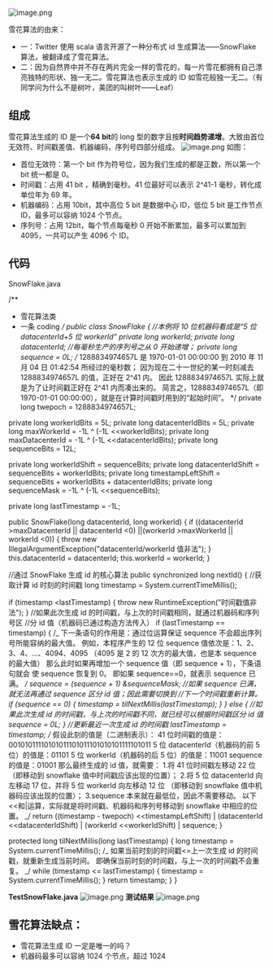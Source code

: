![image.png](https://cdn.nlark.com/yuque/0/2022/png/25799318/1652670119805-a636216c-5edf-45f4-b88a-f7ae59ca5b64.png#clientId=u676892a5-ba49-4&crop=0&crop=0&crop=1&crop=1&from=paste&id=uc3dc7ebe&margin=%5Bobject%20Object%5D&name=image.png&originHeight=678&originWidth=978&originalType=url&ratio=1&rotation=0&showTitle=false&size=120672&status=done&style=none&taskId=u60d5d3f8-72f3-44d7-a988-9759db8d397&title=)

雪花算法的由来：

- 一：Twitter 使用 scala 语言开源了一种分布式 id 生成算法——SnowFlake 算法，被翻译成了雪花算法。
- 二：因为自然界中并不存在两片完全一样的雪花的，每一片雪花都拥有自己漂亮独特的形状、独一无二。雪花算法也表示生成的 ID 如雪花般独一无二。（有同学问为什么不是树叶，美团的叫树叶——Leaf）

## **组成**

雪花算法生成的 ID 是一个**64 bit**的 long 型的数字且按**时间趋势递增**。大致由首位无效符、时间戳差值、机器编码，序列号四部分组成。
![image.png](https://cdn.nlark.com/yuque/0/2022/png/25799318/1652670119626-cb50cbcc-0d6d-4c13-bfdf-b7e8440b15aa.png#clientId=u676892a5-ba49-4&crop=0&crop=0&crop=1&crop=1&from=paste&id=ucceaf04b&margin=%5Bobject%20Object%5D&name=image.png&originHeight=156&originWidth=790&originalType=url&ratio=1&rotation=0&showTitle=false&size=62909&status=done&style=none&taskId=u81806e7f-6a70-45cb-822a-eef9f75a7ea&title=)
如图：

- 首位无效符：第一个 bit 作为符号位，因为我们生成的都是正数，所以第一个 bit 统一都是 0。
- 时间戳：占用 41 bit ，精确到毫秒。41 位最好可以表示 2^41-1 毫秒，转化成单位年为 69 年。
- 机器编码：占用 10bit，其中高位 5 bit 是数据中心 ID，低位 5 bit 是工作节点 ID，最多可以容纳 1024 个节点。
- 序列号：占用 12bit，每个节点每毫秒 0 开始不断累加，最多可以累加到 4095，一共可以产生 4096 个 ID。

## **代码**

SnowFlake.java

/\*\*

- 雪花算法类
- 一条 coding
  _/
  public class SnowFlake {
  //本例将 10 位机器码看成是“5 位 datacenterId+5 位 workerId”
  private long workerId;
  private long datacenterId;
  //每毫秒生产的序列号之从 0 开始递增；
  private long sequence = 0L;
  /_
  1288834974657L 是 1970-01-01 00:00:00 到 2010 年 11 月 04 日 01:42:54 所经过的毫秒数；
  因为现在二十一世纪的某一时刻减去 1288834974657L 的值，正好在 2^41 内。
  因此 1288834974657L 实际上就是为了让时间戳正好在 2^41 内而凑出来的。
  简言之，1288834974657L（即 1970-01-01 00:00:00），就是在计算时间戳时用到的“起始时间”。
  \*/
  private long twepoch = 1288834974657L;

private long workerIdBits = 5L;
private long datacenterIdBits = 5L;
private long maxWorkerId = -1L ^ (-1L <<workerIdBits);
private long maxDatacenterId = -1L ^ (-1L <<datacenterIdBits);
private long sequenceBits = 12L;

private long workerIdShift = sequenceBits;
private long datacenterIdShift = sequenceBits + workerIdBits;
private long timestampLeftShift = sequenceBits + workerIdBits + datacenterIdBits;
private long sequenceMask = -1L ^ (-1L <<sequenceBits);

private long lastTimestamp = -1L;

public SnowFlake(long datacenterId, long workerId) {
if ((datacenterId >maxDatacenterId || datacenterId <0)
||(workerId >maxWorkerId || workerId <0)) {
throw new IllegalArgumentException("datacenterId/workerId 值非法");
}
this.datacenterId = datacenterId;
this.workerId = workerId;
}

//通过 SnowFlake 生成 id 的核心算法
public synchronized long nextId() {
//获取计算 id 时刻的时间戳
long timestamp = System.currentTimeMillis();

if (timestamp <lastTimestamp) {
throw new RuntimeException("时间戳值非法");
}
//如果此次生成 id 的时间戳，与上次的时间戳相同，就通过机器码和序列号区
//分 id 值（机器码已通过构造方法传入）
if (lastTimestamp == timestamp) {
/_
下一条语句的作用是：通过位运算保证 sequence 不会超出序列号所能容纳的最大值。
例如，本程序产生的 12 位 sequence 值依次是：1、2、3、4、...、4094、4095
（4095 是 2 的 12 次方的最大值，也是本 sequence 的最大值）
那么此时如果再增加一个 sequence 值（即 sequence + 1），下条语句就会
使 sequence 恢复到 0。
即如果 sequence==0，就表示 sequence 已满。
_/
sequence = (sequence + 1) &sequenceMask;
//如果 sequence 已满，就无法再通过 sequence 区分 id 值；因此需要切换到
//下一个时间戳重新计算。
if (sequence == 0) {
timestamp = tilNextMillis(lastTimestamp);
}
} else {
//如果此次生成 id 的时间戳，与上次的时间戳不同，就已经可以根据时间戳区分 id 值
sequence = 0L;
}
//更新最近一次生成 id 的时间戳
lastTimestamp = timestamp;
/_
假设此刻的值是（二进制表示）：
41 位时间戳的值是：00101011110101011101011101010101111101011
5 位 datacenterId（机器码的前 5 位）的值是：01101
5 位 workerId（机器码的后 5 位）的值是：11001
sequence 的值是：01001
那么最终生成的 id 值，就需要： 1.将 41 位时间戳左移动 22 位（即移动到 snowflake 值中时间戳应该出现的位置）； 2.将 5 位 datacenterId 向左移动 17 位，并将 5 位 workerId 向左移动 12 位
（即移动到 snowflake 值中机器码应该出现的位置）；
3.sequence 本来就在最低位，因此不需要移动。
以下<<和|运算，实际就是将时间戳、机器码和序列号移动到 snowflake 中相应的位置。
_/
return ((timestamp - twepoch) <<timestampLeftShift)
| (datacenterId <<datacenterIdShift) | (workerId <<workerIdShift)
| sequence;
}

protected long tilNextMillis(long lastTimestamp) {
long timestamp = System.currentTimeMillis();
/_
如果当前时刻的时间戳<=上一次生成 id 的时间戳，就重新生成当前时间。
即确保当前时刻的时间戳，与上一次的时间戳不会重复。
_/
while (timestamp <= lastTimestamp) {
timestamp = System.currentTimeMillis();
}
return timestamp;
}
}

**TestSnowFlake.java**
![image.png](https://cdn.nlark.com/yuque/0/2022/png/25799318/1652670119930-67b1fff7-1266-44ff-adba-7b186923308b.png#clientId=u676892a5-ba49-4&crop=0&crop=0&crop=1&crop=1&from=paste&id=ub2455a9a&margin=%5Bobject%20Object%5D&name=image.png&originHeight=609&originWidth=1073&originalType=url&ratio=1&rotation=0&showTitle=false&size=349221&status=done&style=none&taskId=u5da7f8e2-215c-41c1-a0e2-0dbad67e171&title=)
**测试结果**
![image.png](https://cdn.nlark.com/yuque/0/2022/png/25799318/1652670119774-a0aeb3fd-421f-4117-adf8-339e572c83fb.png#clientId=u676892a5-ba49-4&crop=0&crop=0&crop=1&crop=1&from=paste&id=ue123d6ae&margin=%5Bobject%20Object%5D&name=image.png&originHeight=290&originWidth=1194&originalType=url&ratio=1&rotation=0&showTitle=false&size=162008&status=done&style=none&taskId=u46058ed9-42ba-4861-b83e-7ccd6a472de&title=)

## 雪花算法缺点：

- 雪花算法生成 ID 一定是唯一的吗？
- 机器码最多可以容纳 1024 个节点，超过 1024
